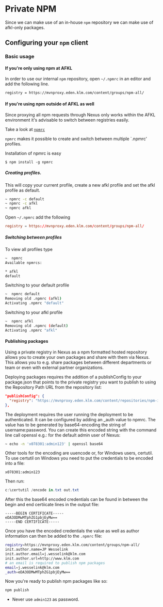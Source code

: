 # Private NPM

Since we can make use of an in-house `npm` repository we can make use of afkl-only packages.


## Configuring your `npm` client

### Basic usage

#### If you're only using npm at AFKL

In order to use our internal `npm` repository, open `~/.npmrc` in an editor and add the following line.

```bash
registry = https://mvnproxy.eden.klm.com/content/groups/npm-all/
```

#### If you're using npm outside of AFKL as well

Since proxying all npm requests through Nexus only works within the AFKL environment it's advisable
to switch between registries easily.

Take a look at [`npmrc`](https://www.npmjs.com/package/npmrc)

`npmrc` makes it possible to create and switch between multiple `.npmrc' profiles.

Installation of npmrc is easy

```
$ npm install -g npmrc
```

##### Creating profiles.

This will copy your current profile, create a new afkl profile and set the afkl profile as default.

```bash
~ npmrc -c default
~ npmrc -c afkl
~ npmrc afkl
```

Open `~/.npmrc` add the following

```rc
registry = https://mvnproxy.eden.klm.com/content/groups/npm-all/
```

##### Switching between profiles

To view all profiles type

```bash
~  npmrc
Available npmrcs:

* afkl
default
```

Switching to your default profile
```bash
~  npmrc default
Removing old .npmrc (afkl)
Activating .npmrc "default"
```

Switching to your afkl profile
```bash
~  npmrc afkl
Removing old .npmrc (default)
Activating .npmrc "afkl"
```


#### Publishing packages

Using a private registry in Nexus as a npm formatted hosted repository allows you to create your own packages and share with them via Nexus. This allows you to e.g. share packages between different departments or team or even with external partner organizations.

Deploying packages requires the addition of a publishConfig to your package.json that points to the private registry you want to publish to using the Repository Path URL from the repository list:

```json
"publishConfig": {
  "registry": "https://mvnproxy.eden.klm.com/content/repositories/npm-internal/"
},
```

The deployment requires the user running the deployment to be authenticated. It can be configured by adding an _auth value to npmrc. The value has to be generated by base64-encoding the string of username:password. You can create this encoded string with the command line call openssl e.g.: for the default admin user of Nexus:

```bash
~ echo -n 'x078301:admin123' | openssl base64
```

Other tools for the encoding are uuencode or, for Windows users, certutil. To use certutil on Windows you need to put the credentials to be encoded into a file:

```
x078301:admin123
```
Then run:

```powershell
c:\certutil /encode in.txt out.txt
```

After this the base64 encoded credentials can be found in between the begin and end certiicate lines in the output file:

```
-----BEGIN CERTIFICATE-----
eDA3ODMwMTphZG1pbjEyMw==
-----END CERTIFICATE-----
```
Once you have the encoded credentials the value as well as author information can then be added to the `.npmrc` file:

```bash
registry=https://mvnproxy.eden.klm.com/content/groups/npm-all/
init.author.name=JP Wesselink
init.author.email=j.wesselink@klm.com
init.author.url=http://www.klm.com
# an email is required to publish npm packages
email=j.wesselink@klm.com
_auth=eDA3ODMwMTphZG1pbjEyMw==
```

Now you're ready to publish npm packages like so:

```bash
npm publish
```


* Never use `admin123` as password.
